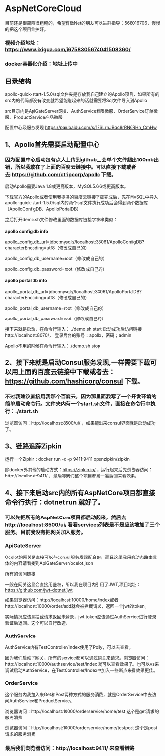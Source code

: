 # AspNetCoreCloud 

目前还是很简陋很粗糙的，希望有做Net的朋友可以进群指导：568016706，慢慢的把这个项目维护好。

### 视频介绍地址：https://www.ixigua.com/i6758305674041508360/

### docker容器化介绍：地址上传中

## 目录结构

apollo-quick-start-1.5.0/sql文件夹是存放我自己建立的Apollo项目，如果所有的src内的代码都没有改变就希望能跑起来的话就需要将Sql文件导入到Apollo

src目录内是ApiGateServer网关、AuthService权限微服、OrderService订单微服、ProductService产品微服

配置中心及服务发现 https://pan.baidu.com/s/1FSLrnJBqc8rRN6RHn_CmHw

## 1、Apollo首先需要启动配置中心

### 因为配置中心启动包有点大上传到github上会单个文件超出100mb出错，所以我放在了上面的百度云链接中。可以直接下载或者去:https://github.com/ctripcorp/apollo 下载。

启动Apollo需要Java 1.8或更高版本，MySQL5.6.6或更高版本。

下载官方的Apollo或者使用我提供的百度云链接下载完成后，先在MySQL中导入apollo-quick-start-1.5.0/sql内的两个sql文件执行成功后会得到两个数据库（ApolloConfigDB、ApolloPortalDB）

之后打开demo.sh文件修改里面的数据库链接字符串类似：

#### apollo config db info

apollo_config_db_url=jdbc:mysql://localhost:33061/ApolloConfigDB?characterEncoding=utf8（修改成自己的）

apollo_config_db_username=root（修改成自己的）

apollo_config_db_password=root（修改成自己的）

#### apollo portal db info

apollo_portal_db_url=jdbc:mysql://localhost:33061/ApolloPortalDB?characterEncoding=utf8（修改成自己的）

apollo_portal_db_username=root（修改成自己的）

apollo_portal_db_password=root（修改成自己的）

接下来就是启动，在命令行输入： ./demo.sh start 启动成功后访问链接http://localhost:8070/， 登录后台的账号：apollo，密码；admin

Apollo不用的时候在命令行输入：./demo.sh stop

## 2、接下来就是启动Consul服务发现,一样需要下载可以用上面的百度云链接中下载或者去：https://github.com/hashicorp/consul 下载。

### 不过我建议直接用我那个百度云，因为那里面我写了一个开发环境的简单启动命令行。文件夹内有一个start.sh文件，直接在命令行中执行：./start.sh

浏览器访问：http://localhost:8500/ui/ ，如果能出来consul界面就是启动成功了。

## 3、链路追踪Zipkin

运行一个Zipkin : docker run -d -p 9411:9411 openzipkin/zipkin 

除docker外其他的启动方式：https://zipkin.io/ ，运行起来后先浏览器访问：http://localhost:9411/ ，最后等我们整个项目都跑一遍后回来看效果。

## 4、接下来启动src内的所有AspNetCore项目都直接命令行执行：dotnet run 就好了。

### 可以先把所有的AspNetCore项目都启动起来，然后去http://localhost:8500/ui/ 看看services列表是不是应该增加了三个服务。目前我没有把网关加入服务。

### ApiGateServer

Ocelot的网关是直接可以与consul服务发现配合的，而且这里我用的动态路由具体的内容请看找到ApiGateServer/ocelot.json

所有的访问链接

一般在网关这里会直接用鉴权，所以我在项目内引用了JWT,项目地址：https://github.com/jwt-dotnet/jwt

如果浏览器访问：http://localhost:10000/home/index或者http://localhost:10000/order/add就会被拦截请求，返回一个jwt的token。

实际情况应该是拦截请求返回未登录，jwt token应该通过AuthService进行登录验证后返回。这个可以自行改造。

### AuthService

AuthService内有TestController/Index使用了Polly，可以去查看。

因为我们启动了网关，所有的service都可以通过网关来请求。浏览器访问：http://localhost:10000/authservice/test/index 就可以查看效果了。也可以vs来调试启动AuthService，在TestController/Index中加入一些断点来看效果更佳。

### OrderService

这个服务内我加入来Get和Post两种方式的服务消费，就是OrderService中去访问AuthService和ProductService。

浏览器访问：http://localhost:10000/orderservice/home/test   这个是get请求的服务消费

浏览器访问：http://localhost:10000/orderservice/home/testpost 这个是post请求的服务消费

### 最后我们浏览器访问：http://localhost:9411/ 来查看链路




